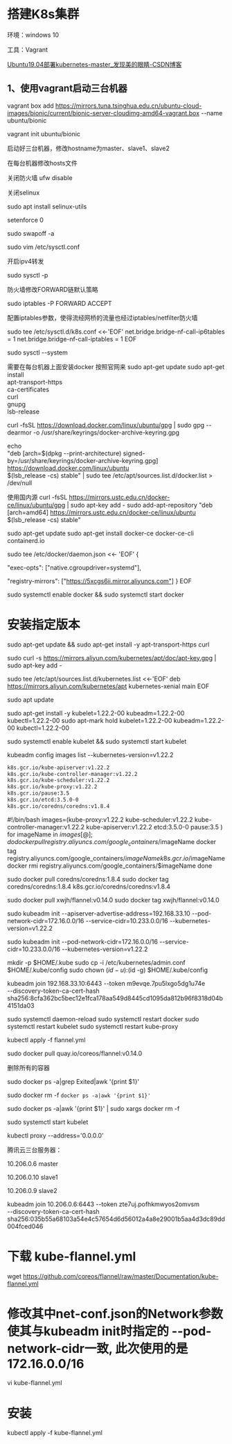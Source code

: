 # 搭建K8s集群

 环境：windows 10

工具：Vagrant



[Ubuntu19.04部署kubernetes-master_发现美的眼睛-CSDN博客](https://blog.csdn.net/qq_42346414/article/details/89949380)

## 1、使用vagrant启动三台机器

vagrant box add https://mirrors.tuna.tsinghua.edu.cn/ubuntu-cloud-images/bionic/current/bionic-server-cloudimg-amd64-vagrant.box --name ubuntu/bionic



vagrant init ubuntu/bionic





启动好三台机器，修改hostname为master、slave1、slave2

在每台机器修改hosts文件

关闭防火墙 ufw disable

关闭selinux 

sudo apt install selinux-utils

setenforce 0

sudo swapoff -a

sudo vim /etc/sysctl.conf

开启ipv4转发

sudo sysctl -p

防火墙修改FORWARD链默认策略

sudo iptables -P FORWARD ACCEPT

配置iptables参数，使得流经网桥的流量也经过iptables/netfilter防火墙

sudo tee /etc/sysctl.d/k8s.conf <<-'EOF'
net.bridge.bridge-nf-call-ip6tables = 1
net.bridge.bridge-nf-call-iptables = 1
EOF

sudo sysctl --system


 需要在每台机器上面安装docker
 按照官网来
 sudo apt-get update
 sudo apt-get install \
    apt-transport-https \
    ca-certificates \
    curl \
    gnupg \
    lsb-release

curl -fsSL https://download.docker.com/linux/ubuntu/gpg | sudo gpg --dearmor -o /usr/share/keyrings/docker-archive-keyring.gpg

echo \
  "deb [arch=$(dpkg --print-architecture) signed-by=/usr/share/keyrings/docker-archive-keyring.gpg] https://download.docker.com/linux/ubuntu \
  $(lsb_release -cs) stable" | sudo tee /etc/apt/sources.list.d/docker.list > /dev/null
  
使用国内源
curl -fsSL https://mirrors.ustc.edu.cn/docker-ce/linux/ubuntu/gpg | sudo apt-key add -
sudo add-apt-repository "deb [arch=amd64] https://mirrors.ustc.edu.cn/docker-ce/linux/ubuntu \
$(lsb_release -cs) stable"

sudo apt-get update
sudo apt-get install docker-ce docker-ce-cli containerd.io


sudo tee /etc/docker/daemon.json <<- 'EOF'
{

"exec-opts": ["native.cgroupdriver=systemd"],

"registry-mirrors": ["https://5xcgs6ii.mirror.aliyuncs.com"]
}
EOF



sudo systemctl enable docker && sudo systemctl start docker



# 安装指定版本

sudo apt-get update && sudo apt-get install -y apt-transport-https curl

sudo curl -s https://mirrors.aliyun.com/kubernetes/apt/doc/apt-key.gpg | sudo apt-key add -

sudo tee /etc/apt/sources.list.d/kubernetes.list <<-'EOF'
deb https://mirrors.aliyun.com/kubernetes/apt kubernetes-xenial main
EOF

sudo apt update

sudo apt-get install -y kubelet=1.22.2-00 kubeadm=1.22.2-00 kubectl=1.22.2-00
sudo apt-mark hold kubelet=1.22.2-00 kubeadm=1.22.2-00 kubectl=1.22.2-00



sudo systemctl enable kubelet && sudo systemctl start kubelet



kubeadm config images list --kubernetes-version=v1.22.2

```sh
k8s.gcr.io/kube-apiserver:v1.22.2
k8s.gcr.io/kube-controller-manager:v1.22.2
k8s.gcr.io/kube-scheduler:v1.22.2
k8s.gcr.io/kube-proxy:v1.22.2
k8s.gcr.io/pause:3.5
k8s.gcr.io/etcd:3.5.0-0
k8s.gcr.io/coredns/coredns:v1.8.4
```



#!/bin/bash
images=(kube-proxy:v1.22.2 kube-scheduler:v1.22.2 kube-controller-manager:v1.22.2 kube-apiserver:v1.22.2 etcd:3.5.0-0 pause:3.5 )
for imageName in ${images[@]} ; do
docker pull registry.aliyuncs.com/google_containers/$imageName
docker tag registry.aliyuncs.com/google_containers/$imageName k8s.gcr.io/$imageName
docker rmi registry.aliyuncs.com/google_containers/$imageName
done

sudo docker pull coredns/coredns:1.8.4
sudo docker tag coredns/coredns:1.8.4   k8s.gcr.io/coredns/coredns:v1.8.4

sudo docker pull xwjh/flannel:v0.14.0
sudo docker tag xwjh/flannel:v0.14.0



sudo kubeadm init --apiserver-advertise-address=192.168.33.10 --pod-network-cidr=172.16.0.0/16 --service-cidr=10.233.0.0/16 --kubernetes-version=v1.22.2

sudo kubeadm init  --pod-network-cidr=172.16.0.0/16 --service-cidr=10.233.0.0/16 --kubernetes-version=v1.22.2

mkdir -p $HOME/.kube
sudo cp -i /etc/kubernetes/admin.conf $HOME/.kube/config
sudo chown $(id -u):$(id -g) $HOME/.kube/config

kubeadm join 192.168.33.10:6443 --token m9evqe.7pu5lxgo5dg1u74e \
	--discovery-token-ca-cert-hash sha256:8cfa362bc5bec12e1fca178aa549d8445cd1095da812b96f8318d04b4151da03



sudo systemctl daemon-reload
sudo systemctl restart docker
sudo systemctl restart kubelet
sudo systemctl restart kube-proxy



kubectl apply -f flannel.yml



sudo docker pull quay.io/coreos/flannel:v0.14.0





删除所有的容器

sudo docker ps -a|grep Exited|awk '{print $1}'

sudo docker rm -f `docker ps -a|awk '{print $1}'`



sudo docker ps -a|awk '{print $1}' | sudo xargs docker rm -f

sudo systemctl start kubelet





kubectl proxy --address='0.0.0.0'



腾讯云三台服务器：

10.206.0.6 master

10.206.0.10 slave1

10.206.0.9 slave2 

kubeadm join 10.206.0.6:6443 --token zte7uj.pofhkmwyos2omvsm \
	--discovery-token-ca-cert-hash sha256:035b55a68103a54e4c57654d6d56012a4a8e29001b5aa4d3dc89dd004fced046


# 下载 kube-flannel.yml
wget https://github.com/coreos/flannel/raw/master/Documentation/kube-flannel.yml
# 修改其中net-conf.json的Network参数使其与kubeadm init时指定的 --pod-network-cidr一致, 此次使用的是172.16.0.0/16
vi kube-flannel.yml
# 安装
kubectl apply -f kube-flannel.yml




